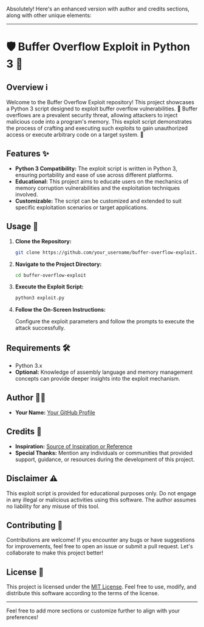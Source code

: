 Absolutely! Here's an enhanced version with author and credits sections, along with other unique elements:

---

# 🛡️ Buffer Overflow Exploit in Python 3 🐍

## Overview ℹ️

Welcome to the Buffer Overflow Exploit repository! This project showcases a Python 3 script designed to exploit buffer overflow vulnerabilities. 🚀 Buffer overflows are a prevalent security threat, allowing attackers to inject malicious code into a program's memory. This exploit script demonstrates the process of crafting and executing such exploits to gain unauthorized access or execute arbitrary code on a target system. 🎯

## Features ✨

- **Python 3 Compatibility:** The exploit script is written in Python 3, ensuring portability and ease of use across different platforms.
- **Educational:** This project aims to educate users on the mechanics of memory corruption vulnerabilities and the exploitation techniques involved.
- **Customizable:** The script can be customized and extended to suit specific exploitation scenarios or target applications.

## Usage 🚀

1. **Clone the Repository:**

    ```bash
    git clone https://github.com/your_username/buffer-overflow-exploit.git
    ```

2. **Navigate to the Project Directory:**

    ```bash
    cd buffer-overflow-exploit
    ```

3. **Execute the Exploit Script:**

    ```bash
    python3 exploit.py
    ```

4. **Follow the On-Screen Instructions:**

    Configure the exploit parameters and follow the prompts to execute the attack successfully.

## Requirements 🛠️

- Python 3.x
- **Optional:** Knowledge of assembly language and memory management concepts can provide deeper insights into the exploit mechanism.

## Author 🧑‍💻

- **Your Name:** [Your GitHub Profile](https://github.com/your_username)
  
## Credits 🙏

- **Inspiration:** [Source of Inspiration or Reference](https://source_of_inspiration.com)
- **Special Thanks:** Mention any individuals or communities that provided support, guidance, or resources during the development of this project.

## Disclaimer ⚠️

This exploit script is provided for educational purposes only. Do not engage in any illegal or malicious activities using this software. The author assumes no liability for any misuse of this tool.

## Contributing 🤝

Contributions are welcome! If you encounter any bugs or have suggestions for improvements, feel free to open an issue or submit a pull request. Let's collaborate to make this project better!

## License 📝

This project is licensed under the [MIT License](LICENSE). Feel free to use, modify, and distribute this software according to the terms of the license.

---

Feel free to add more sections or customize further to align with your preferences!
